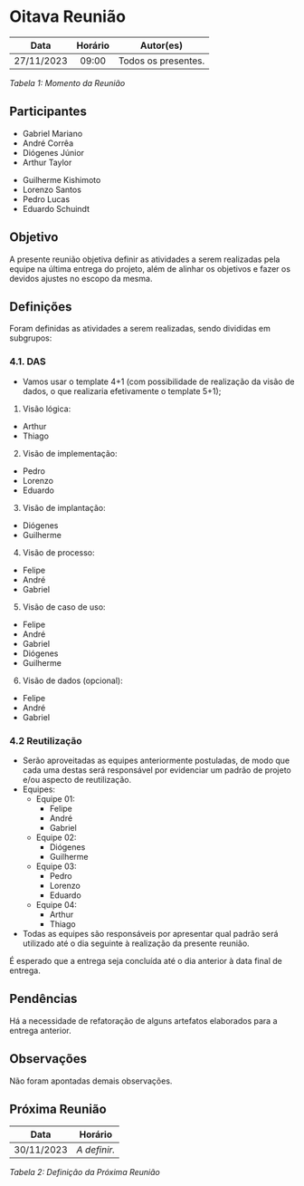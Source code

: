 # Oitava Reunião

| **Data** | **Horário** | **Autor(es)** |
| :--: | :--: | :--: |
| 27/11/2023 | 09:00 | Todos os presentes. |

*Tabela 1: Momento da Reunião*

## Participantes

- Gabriel Mariano
- André Corrêa
- Diógenes Júnior
- Arthur Taylor
<!-- - Felipe Moura -->
- Guilherme Kishimoto
- Lorenzo Santos
- Pedro Lucas
- Eduardo Schuindt
<!-- - Thiago Oliveira -->

## Objetivo

A presente reunião objetiva definir as atividades a serem realizadas pela equipe na última entrega do projeto, além de alinhar os objetivos e fazer os devidos ajustes no escopo da mesma.

## Definições

Foram definidas as atividades a serem realizadas, sendo divididas em subgrupos:

### 4.1. DAS

- Vamos usar o template 4+1 (com possibilidade de realização da visão de dados, o que realizaria efetivamente o template 5+1);

1. Visão lógica:

- Arthur
- Thiago

2. Visão de implementação:

- Pedro 
- Lorenzo 
- Eduardo

3. Visão de implantação:

- Diógenes
- Guilherme

4. Visão de processo:

- Felipe
- André
- Gabriel

5. Visão de caso de uso:

- Felipe
- André
- Gabriel
- Diógenes
- Guilherme

6. Visão de dados (opcional):

- Felipe
- André
- Gabriel

### 4.2 Reutilização

- Serão aproveitadas as equipes anteriormente postuladas, de modo que cada uma destas será responsável por evidenciar um padrão de projeto e/ou aspecto de reutilização.
- Equipes:
  - Equipe 01:
    - Felipe
    - André
    - Gabriel
  - Equipe 02:
    - Diógenes
    - Guilherme
  - Equipe 03:
    - Pedro 
    - Lorenzo 
    - Eduardo
  - Equipe 04:
    - Arthur
    - Thiago
- Todas as equipes são responsáveis por apresentar qual padrão será utilizado até o dia seguinte à realização da presente reunião.

É esperado que a entrega seja concluída até o dia anterior à data final de entrega.

## Pendências

Há a necessidade de refatoração de alguns artefatos elaborados para a entrega anterior.

## Observações

Não foram apontadas demais observações.

## Próxima Reunião

| **Data** | **Horário** |
| :--: | :--: |
| 30/11/2023 | _A definir._ |

*Tabela 2: Definição da Próxima Reunião*
